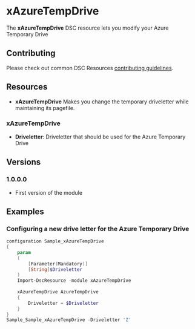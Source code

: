 # xAzureTempDrive

The **xAzureTempDrive** DSC resource lets you modify your Azure Temporary Drive

## Contributing
Please check out common DSC Resources [contributing guidelines](https://github.com/PowerShell/DscResource.Kit/blob/master/CONTRIBUTING.md).

## Resources

* **xAzureTempDrive** Makes you change the temporary driveletter while maintaining its pagefile.

### xAzureTempDrive

* **Driveletter**: Driveletter that should be used for the Azure Temporary Drive

## Versions

### 1.0.0.0

* First version of the module


## Examples

### Configuring a new drive letter for the Azure Temporary Drive

```powershell
configuration Sample_xAzureTempDrive
{
    param
    (
        [Parameter(Mandatory)]
        [String]$Driveletter
    )
    Import-DscResource -module xAzureTempDrive
    
	xAzureTempDrive AzureTempDrive
    {
        Driveletter = $Driveletter
    }
}
Sample_Sample_xAzureTempDrive -Driveletter 'Z'
```
